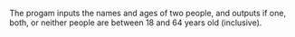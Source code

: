 The progam inputs the names and ages of two people, and outputs if one, both, or neither people are between 18 and 64 years old (inclusive).

